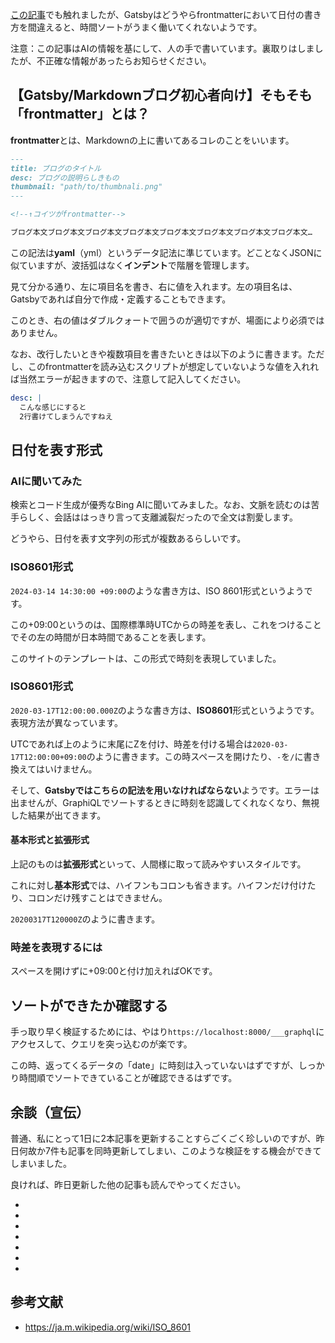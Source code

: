 [この記事]()でも触れましたが、Gatsbyはどうやらfrontmatterにおいて日付の書き方を間違えると、時間ソートがうまく働いてくれないようです。

注意：この記事はAIの情報を基にして、人の手で書いています。裏取りはしましたが、不正確な情報があったらお知らせください。

## 【Gatsby/Markdownブログ初心者向け】そもそも「frontmatter」とは？

**frontmatter**とは、Markdownの上に書いてあるコレのことをいいます。

```md
---
title: ブログのタイトル
desc: ブログの説明らしきもの
thumbnail: "path/to/thumbnali.png"
---

<!--↑コイツがfrontmatter-->

ブログ本文ブログ本文ブログ本文ブログ本文ブログ本文ブログ本文ブログ本文ブログ本文…
```

この記法は**yaml**（yml）というデータ記法に準じています。どことなくJSONに似ていますが、波括弧はなく**インデント**で階層を管理します。

見て分かる通り、左に項目名を書き、右に値を入れます。左の項目名は、Gatsbyであれば自分で作成・定義することもできます。

このとき、右の値はダブルクォートで囲うのが適切ですが、場面により必須ではありません。

なお、改行したいときや複数項目を書きたいときは以下のように書きます。ただし、このfrontmatterを読み込むスクリプトが想定していないような値を入れれば当然エラーが起きますので、注意して記入してください。

```yaml
desc: |
  こんな感じにすると
  2行書けてしまうんですねえ
```

## 日付を表す形式

### AIに聞いてみた

検索とコード生成が優秀なBing AIに聞いてみました。なお、文脈を読むのは苦手らしく、会話ははっきり言って支離滅裂だったので全文は割愛します。

どうやら、日付を表す文字列の形式が複数あるらしいです。

### ISO8601形式

`2024-03-14 14:30:00 +09:00`のような書き方は、ISO 8601形式というようです。

この+09:00というのは、国際標準時UTCからの時差を表し、これをつけることでその左の時間が日本時間であることを表します。

このサイトのテンプレートは、この形式で時刻を表現していました。

### ISO8601形式

`2020-03-17T12:00:00.000Z`のような書き方は、**ISO8601**形式というようです。表現方法が異なっています。

UTCであれば上のように末尾にZを付け、時差を付ける場合は`2020-03-17T12:00:00+09:00`のように書きます。この時スペースを開けたり、`-`を`/`に書き換えてはいけません。

そして、**Gatsbyではこちらの記法を用いなければならない**ようです。エラーは出ませんが、GraphiQLでソートするときに時刻を認識してくれなくなり、無視した結果が出てきます。

#### 基本形式と拡張形式

上記のものは**拡張形式**といって、人間様に取って読みやすいスタイルです。

これに対し**基本形式**では、ハイフンもコロンも省きます。ハイフンだけ付けたり、コロンだけ残すことはできません。

`20200317T120000Z`のように書きます。

### 時差を表現するには

スペースを開けずに+09:00と付け加えればOKです。

## ソートができたか確認する

手っ取り早く検証するためには、やはり`https://localhost:8000/___graphql`にアクセスして、クエリを突っ込むのが楽です。

この時、返ってくるデータの「date」に時刻は入っていないはずですが、しっかり時間順でソートできていることが確認できるはずです。

## 余談（宣伝）

普通、私にとって1日に2本記事を更新することすらごくごく珍しいのですが、昨日何故か7件も記事を同時更新してしまい、このような検証をする機会ができてしまいました。

良ければ、昨日更新した他の記事も読んでやってください。

-
-
-
-
-
-
-

## 参考文献

- https://ja.m.wikipedia.org/wiki/ISO_8601